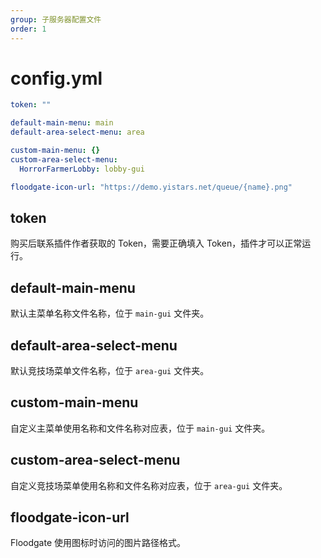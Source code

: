 ```yaml
---
group: 子服务器配置文件
order: 1
---
```


# config.yml

```yaml
token: ""

default-main-menu: main
default-area-select-menu: area

custom-main-menu: {}
custom-area-select-menu:
  HorrorFarmerLobby: lobby-gui

floodgate-icon-url: "https://demo.yistars.net/queue/{name}.png"
```

## token
购买后联系插件作者获取的 Token，需要正确填入 Token，插件才可以正常运行。

## default-main-menu
默认主菜单名称文件名称，位于 `main-gui` 文件夹。

## default-area-select-menu
默认竞技场菜单文件名称，位于 `area-gui` 文件夹。

## custom-main-menu
自定义主菜单使用名称和文件名称对应表，位于 `main-gui` 文件夹。

## custom-area-select-menu
自定义竞技场菜单使用名称和文件名称对应表，位于 `area-gui` 文件夹。

## floodgate-icon-url
Floodgate 使用图标时访问的图片路径格式。
